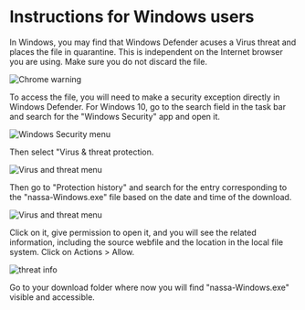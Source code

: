 # Instructions for Windows users

In Windows, you may find that Windows Defender acuses a Virus threat and places the file in quarantine. This is independent on the Internet browser you are using. Make sure you do not discard the file.

![Chrome warning](https://github.com/Archaeology-ABM/nassa-hs/blob/main/instructions-windows/images/1-Chrome-warning.png)

To access the file, you will need to make a security exception directly in Windows Defender. For Windows 10, go to the search field in the task bar and search for the "Windows Security" app and open it.

![Windows Security menu](https://github.com/Archaeology-ABM/nassa-hs/blob/main/instructions-windows/images/2-Windows-Security.png)

Then select "Virus & threat protection.

![Virus and threat menu](https://github.com/Archaeology-ABM/nassa-hs/blob/main/instructions-windows/images/3-Virus-n-threat.png)

Then go to "Protection history" and search for the entry corresponding to the "nassa-Windows.exe" file based on the date and time of the download. 

![Virus and threat menu](https://github.com/Archaeology-ABM/nassa-hs/blob/main/instructions-windows/images/4-Protection-history.png)

Click on it, give permission to open it, and you will see the related information, including the source webfile and the location in the local file system. Click on Actions > Allow.

![threat info](https://github.com/Archaeology-ABM/nassa-hs/blob/main/instructions-windows/images/5-Threat.png)

Go to your download folder where now you will find "nassa-Windows.exe" visible and accessible.
